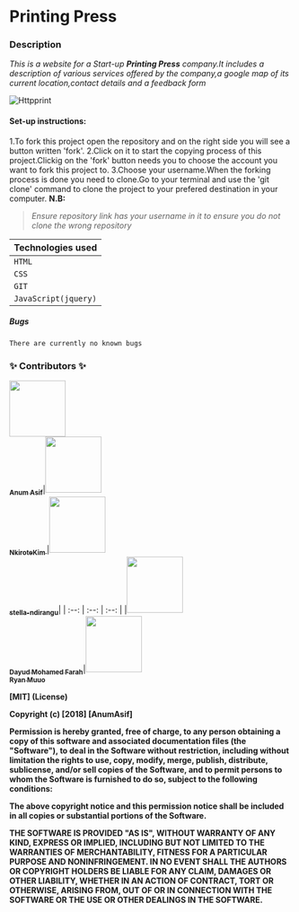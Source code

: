# Printing Press

### Description
*This is a website for a Start-up **Printing Press** company.It includes a description of various services offered by the company,a google map of its current location,contact details and a feedback form* 

![Httpprint](https://thumbs.gfycat.com/EnchantingGrandioseBluebottlejellyfish-max-1mb.gif)

#### Set-up instructions:
 1.To fork this project open the repository and on the right side you will see a button written 'fork'.
 2.Click on it to start the copying process of this project.Clickig on the 'fork' button needs you to choose the account you want to fork this project to.
3.Choose your username.When the forking process is done you need to clone.Go to your terminal and use the 'git clone' command to clone the project to your prefered destination in your computer.
**N.B:**
> *Ensure repository link has your username in it to ensure you do not clone the wrong repository*


|**Technologies used**|
| --- |
| `HTML`|
| `CSS` |
 | `GIT` |
| `JavaScript(jquery)` |
##### Bugs
    There are currently no known bugs

### **✨ Contributors ✨**

[<img src="https://anumasif.github.io/portfolio/images/profile-pic.jpg" width="100px;"/> <br /><sub><b>
 Anum Asif</b></sub>](https://github.com/AnumAsif)|[<img src="https://avatars2.githubusercontent.com/u/43410875?s=460&v=4" width="100px;"/> <br> <sub><b>
 NkiroteKim </b></sub>](https://github.com/NkiroteKim)|[<img src="https://stella-ndirangu.github.io/Portfolio/images/me2.jpg" width="100px;"/>
   <br><sub><b>stella-ndirangu</sub></b>](https://github.com/stella-ndirangu)|
    | :--: | :--: | :--: |
    |[<img src="https://avatars2.githubusercontent.com/u/8039543?s=460&v=4" width="100px;"/> 
   <br><sub><b>Dayud Mohamed Farah</sub></b>](https://github.com/jinka)|[<img src="https://qmuuoryan.github.io/ryan-project/images/papi.jpg" width="100px;"/> 
   <br><sub><b>Ryan  Muuo</sub><b>](https://github.com/qmuuoryan)

[MIT] (License)

Copyright (c) [2018] [AnumAsif]

Permission is hereby granted, free of charge, to any person obtaining a copy
of this software and associated documentation files (the "Software"), to deal
in the Software without restriction, including without limitation the rights
to use, copy, modify, merge, publish, distribute, sublicense, and/or sell
copies of the Software, and to permit persons to whom the Software is
furnished to do so, subject to the following conditions:

The above copyright notice and this permission notice shall be included in all
copies or substantial portions of the Software.

THE SOFTWARE IS PROVIDED "AS IS", WITHOUT WARRANTY OF ANY KIND, EXPRESS OR
IMPLIED, INCLUDING BUT NOT LIMITED TO THE WARRANTIES OF MERCHANTABILITY,
FITNESS FOR A PARTICULAR PURPOSE AND NONINFRINGEMENT. IN NO EVENT SHALL THE
AUTHORS OR COPYRIGHT HOLDERS BE LIABLE FOR ANY CLAIM, DAMAGES OR OTHER
LIABILITY, WHETHER IN AN ACTION OF CONTRACT, TORT OR OTHERWISE, ARISING FROM,
OUT OF OR IN CONNECTION WITH THE SOFTWARE OR THE USE OR OTHER DEALINGS IN THE
SOFTWARE.

